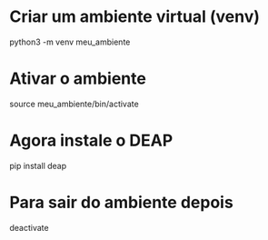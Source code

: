 # Criar um ambiente virtual (venv)  
python3 -m venv meu_ambiente  

# Ativar o ambiente  
source meu_ambiente/bin/activate  

# Agora instale o DEAP  
pip install deap  

# Para sair do ambiente depois  
deactivate